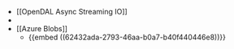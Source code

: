 - [[OpenDAL Async Streaming IO]]
-
- [[Azure Blobs]]
	- {{embed ((62432ada-2793-46aa-b0a7-b40f440446e8))}}